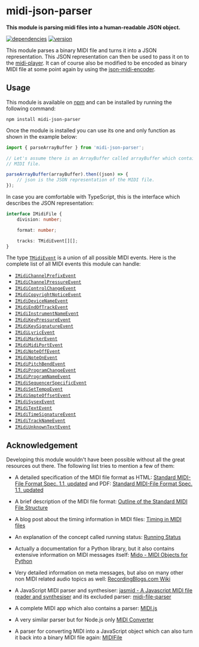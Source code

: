 # midi-json-parser

**This module is parsing midi files into a human-readable JSON object.**

[![dependencies](https://img.shields.io/david/chrisguttandin/midi-json-parser.svg?style=flat-square)](https://github.com/chrisguttandin/midi-json-parser/network/dependencies)
[![version](https://img.shields.io/npm/v/midi-json-parser.svg?style=flat-square)](https://www.npmjs.com/package/midi-json-parser)

This module parses a binary MIDI file and turns it into a JSON representation. This JSON
representation can then be used to pass it on to the
[midi-player](https://github.com/chrisguttandin/midi-player). It can of course also be modified
to be encoded as binary MIDI file at some point again by using the
[json-midi-encoder](https://github.com/chrisguttandin/json-midi-encoder).

## Usage

This module is available on [npm](https://www.npmjs.com/package/midi-json-parser) and can be
installed by running the following command:

```shell
npm install midi-json-parser
```

Once the module is installed you can use its one and only function as shown in the example below:

```js
import { parseArrayBuffer } from 'midi-json-parser';

// Let's assume there is an ArrayBuffer called arrayBuffer which contains the binary content of a
// MIDI file.

parseArrayBuffer(arrayBuffer).then((json) => {
    // json is the JSON representation of the MIDI file.
});
```

In case you are comfortable with TypeScript, this is the interface which describes the JSON
representation:

```typescript
interface IMidiFile {
    division: number;

    format: number;

    tracks: TMidiEvent[][];
}
```

The type
[`TMidiEvent`](https://github.com/chrisguttandin/midi-json-parser-worker/blob/master/src/types/midi-event.ts)
is a union of all possible MIDI events. Here is the complete list of all MIDI events this module can handle:

-   [`IMidiChannelPrefixEvent`](https://github.com/chrisguttandin/midi-json-parser-worker/blob/master/src/interfaces/midi-channel-prefix-event.ts)
-   [`IMidiChannelPressureEvent`](https://github.com/chrisguttandin/midi-json-parser-worker/blob/master/src/interfaces/midi-channel-pressure-event.ts)
-   [`IMidiControlChangeEvent`](https://github.com/chrisguttandin/midi-json-parser-worker/blob/master/src/interfaces/midi-control-change-event.ts)
-   [`IMidiCopyrightNoticeEvent`](https://github.com/chrisguttandin/midi-json-parser-worker/blob/master/src/interfaces/midi-copyright-notice-event.ts)
-   [`IMidiDeviceNameEvent`](https://github.com/chrisguttandin/midi-json-parser-worker/blob/master/src/interfaces/midi-device-name-event.ts)
-   [`IMidiEndOfTrackEvent`](https://github.com/chrisguttandin/midi-json-parser-worker/blob/master/src/interfaces/midi-end-of-track-event.ts)
-   [`IMidiInstrumentNameEvent`](https://github.com/chrisguttandin/midi-json-parser-worker/blob/master/src/interfaces/midi-instrument-name-event.ts)
-   [`IMidiKeyPressureEvent`](https://github.com/chrisguttandin/midi-json-parser-worker/blob/master/src/interfaces/midi-key-pressure-event.ts)
-   [`IMidiKeySignatureEvent`](https://github.com/chrisguttandin/midi-json-parser-worker/blob/master/src/interfaces/midi-key-signature-event.ts)
-   [`IMidiLyricEvent`](https://github.com/chrisguttandin/midi-json-parser-worker/blob/master/src/interfaces/midi-lyric-event.ts)
-   [`IMidiMarkerEvent`](https://github.com/chrisguttandin/midi-json-parser-worker/blob/master/src/interfaces/midi-marker-event.ts)
-   [`IMidiMidiPortEvent`](https://github.com/chrisguttandin/midi-json-parser-worker/blob/master/src/interfaces/midi-midi-port-event.ts)
-   [`IMidiNoteOffEvent`](https://github.com/chrisguttandin/midi-json-parser-worker/blob/master/src/interfaces/midi-note-off-event.ts)
-   [`IMidiNoteOnEvent`](https://github.com/chrisguttandin/midi-json-parser-worker/blob/master/src/interfaces/midi-note-on-event.ts)
-   [`IMidiPitchBendEvent`](https://github.com/chrisguttandin/midi-json-parser-worker/blob/master/src/interfaces/midi-pitch-bend-event.ts)
-   [`IMidiProgramChangeEvent`](https://github.com/chrisguttandin/midi-json-parser-worker/blob/master/src/interfaces/midi-program-change-event.ts)
-   [`IMidiProgramNameEvent`](https://github.com/chrisguttandin/midi-json-parser-worker/blob/master/src/interfaces/midi-program-name-event.ts)
-   [`IMidiSequencerSpecificEvent`](https://github.com/chrisguttandin/midi-json-parser-worker/blob/master/src/interfaces/midi-sequencer-specific-event.ts)
-   [`IMidiSetTempoEvent`](https://github.com/chrisguttandin/midi-json-parser-worker/blob/master/src/interfaces/midi-set-tempo-event.ts)
-   [`IMidiSmpteOffsetEvent`](https://github.com/chrisguttandin/midi-json-parser-worker/blob/master/src/interfaces/midi-smpte-offset-event.ts)
-   [`IMidiSysexEvent`](https://github.com/chrisguttandin/midi-json-parser-worker/blob/master/src/interfaces/midi-sysex-event.ts)
-   [`IMidiTextEvent`](https://github.com/chrisguttandin/midi-json-parser-worker/blob/master/src/interfaces/midi-text-event.ts)
-   [`IMidiTimeSignatureEvent`](https://github.com/chrisguttandin/midi-json-parser-worker/blob/master/src/interfaces/midi-time-signature-event.ts)
-   [`IMidiTrackNameEvent`](https://github.com/chrisguttandin/midi-json-parser-worker/blob/master/src/interfaces/midi-track-name-event.ts)
-   [`IMidiUnknownTextEvent`](https://github.com/chrisguttandin/midi-json-parser-worker/blob/master/src/interfaces/midi-unknown-text-event.ts)

## Acknowledgement

Developing this module wouldn't have been possible without all the great resources out there. The
following list tries to mention a few of them:

-   A detailed specification of the MIDI file format as HTML: [Standard MIDI-File Format Spec. 1.1, updated](http://www.music.mcgill.ca/~ich/classes/mumt306/StandardMIDIfileformat.html) and PDF: [Standard MIDI-File Format Spec. 1.1, updated](http://www.cs.cmu.edu/~music/cmsip/readings/Standard-MIDI-file-format-updated.pdf)

-   A brief description of the MIDI file format: [Outline of the Standard MIDI File Structure](http://www.ccarh.org/courses/253/handout/smf/)

-   A blog post about the timing information in MIDI files: [Timing in MIDI files](http://sites.uci.edu/camp2014/2014/05/19/timing-in-midi-files/)

-   An explanation of the concept called running status: [Running Status](http://www.blitter.com/~russtopia/MIDI/~jglatt/tech/midispec/run.htm)

-   Actually a documentation for a Python library, but it also contains extensive information on MIDI messages itself: [Mido - MIDI Objects for Python](http://mido.readthedocs.org/en/latest/index.html)

-   Very detailed information on meta messages, but also on many other non MIDI related audio topics as well: [RecordingBlogs.com Wiki](http://www.recordingblogs.com/sa/tabid/88/Default.aspx?topic=MIDI+meta+messages)

-   A JavaScript MIDI parser and synthesiser: [jasmid - A Javascript MIDI file reader and synthesiser](https://github.com/gasman/jasmid) and its excluded parser: [midi-file-parser](https://github.com/NHQ/midi-file-parser)

-   A complete MIDI app which also contains a parser: [MIDI.js](https://github.com/mudcube/MIDI.js)

-   A very similar parser but for Node.js only [MIDI Converter](https://github.com/mobyvb/midi-converter)

-   A parser for converting MIDI into a JavaScript object which can also turn it back into a binary MIDI file again: [MIDIFile](https://github.com/nfroidure/MIDIFile)
